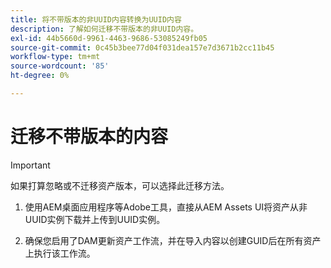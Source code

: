 ```yaml
---
title: 将不带版本的非UUID内容转换为UUID内容
description: 了解如何迁移不带版本的非UUID内容。
exl-id: 44b5660d-9961-4463-9686-53085249fb05
source-git-commit: 0c45b3bee77d04f031dea157e7d3671b2cc11b45
workflow-type: tm+mt
source-wordcount: '85'
ht-degree: 0%

---
```


# 迁移不带版本的内容

>[!IMPORTANT]
>
> 如果打算忽略或不迁移资产版本，可以选择此迁移方法。


1. 使用AEM桌面应用程序等Adobe工具，直接从AEM Assets UI将资产从非UUID实例下载并上传到UUID实例。

1. 确保您启用了DAM更新资产工作流，并在导入内容以创建GUID后在所有资产上执行该工作流。
